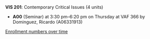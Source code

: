 **VIS 201**: Contemporary Critical Issues (4 units)

- **A00** (Seminar) at 3:30 pm–6:20 pm on Thursday at VAF 366 by Dominguez, Ricardo (A06331913)

[Enrollment numbers over time](./VIS201.tsv)
